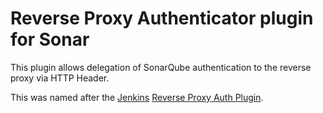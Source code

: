 Reverse Proxy Authenticator plugin for Sonar
============================================

This plugin allows delegation of SonarQube authentication to the reverse proxy
via HTTP Header.

This was named after the [Jenkins][1] [Reverse Proxy Auth Plugin][2].

[1]: http://www.jenkins-ci.org/
[2]: http://wiki.jenkins-ci.org/display/JENKINS/Reverse+Proxy+Auth+Plugin
